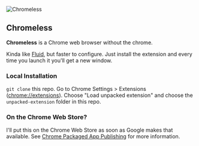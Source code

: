 ![Chromeless](https://raw.github.com/adamschwartz/chrome-chromeless/master/unpacked-extension/icon128.png)

## Chromeless

**Chromeless** is a Chrome web browser without the chrome.

Kinda like [Fluid](http://fluidapp.com), but faster to configure. Just install the extension and every time you launch it you'll get a new window.

### Local Installation
`git clone` this repo. Go to Chrome Settings > Extensions ([chrome://extensions](chrome://extensions)). Choose "Load unpacked extension" and choose the `unpacked-extension` folder in this repo.

### On the Chrome Web Store?

I'll put this on the Chrome Web Store as soon as Google makes that available. See [Chrome Packaged App Publishing](http://developer.chrome.com/stable/apps/publish_app.html) for more information.
